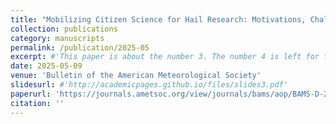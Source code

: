 ```yaml
---
title: "Mobilizing Citizen Science for Hail Research: Motivations, Challenges and Outcomes"
collection: publications
category: manuscripts
permalink: /publication/2025-05
excerpt: #'This paper is about the number 3. The number 4 is left for future work.'
date: 2025-05-09
venue: 'Bulletin of the American Meteorological Society'
slidesurl: #'http://academicpages.github.io/files/slides3.pdf'
paperurl: 'https://journals.ametsoc.org/view/journals/bams/aop/BAMS-D-24-0094.1/BAMS-D-24-0094.1.xml'
citation: ''
---
```

